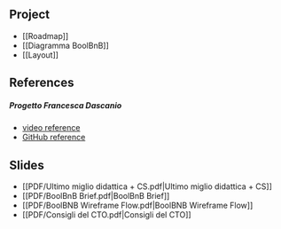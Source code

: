 ## Project

- [[Roadmap]]
- [[Diagramma BoolBnB]]
- [[Layout]]
## References

#####  Progetto Francesca Dascanio
- [video reference]( https://www.linkedin.com/feed/update/urn:li:activity:7061350159569330176/)
- [GitHub reference](https://github.com/Francesca-Dascanio)
## Slides

- [[PDF/Ultimo miglio didattica + CS.pdf|Ultimo miglio didattica + CS]]
- [[PDF/BoolBnB Brief.pdf|BoolBnB Brief]]
- [[PDF/BoolBNB Wireframe Flow.pdf|BoolBNB Wireframe Flow]]
- [[PDF/Consigli del CTO.pdf|Consigli del CTO]]

